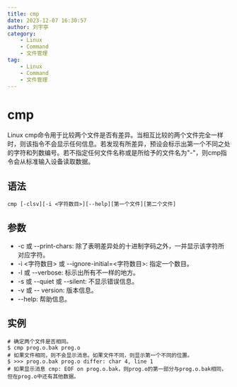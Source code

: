 ```yaml
---
title: cmp
date: 2023-12-07 16:30:57
author: 刘宇亭
category:
    - Linux
    - Command
    - 文件管理
tag:
    - Linux
    - Command
    - 文件管理
---
```

# cmp

Linux cmp命令用于比较两个文件是否有差异。当相互比较的两个文件完全一样时，则该指令不会显示任何信息。若发现有所差异，预设会标示出第一个不同之处的字符和列数编号。若不指定任何文件名称或是所给予的文件名为"-"，则cmp指令会从标准输入设备读取数据。

## 语法

```shell
cmp [-clsv][-i <字符数目>][--help][第一个文件][第二个文件]
```

## 参数

- -c 或 --print-chars: 除了表明差异处的十进制字码之外，一并显示该字符所对应字符。
- -i <字符数目> 或 --ignore-initial=<字符数目>: 指定一个数目。
- -l 或 --verbose: 标示出所有不一样的地方。
- -s 或 --quiet 或 --silent: 不显示错误信息。
- -v 或 -- version: 版本信息。
- --help: 帮助信息。

## 实例

```shell
# 确定两个文件是否相同。
$ cmp prog.o.bak prog.o
# 如果文件相同，则不会显示消息。如果文件不同，则显示第一个不同的位置。
$ >>> prog.o.bak prog.o differ: char 4, line 1 
# 如果显示消息 cmp: EOF on prog.o.bak，则prog.o的第一部分与prog.o.bak相同，但在prog.o中还有其他数据。
```

